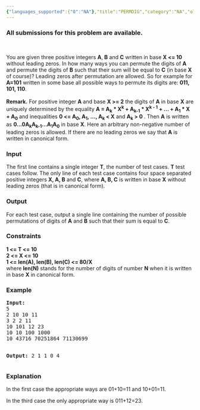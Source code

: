 ```yaml
---
{"languages_supported":{"0":"NA"},"title":"PERMDIG","category":"NA","old_version":true,"problem_code":"PERMDIG","tags":{"0":"NA"},"layout":"problem"}
---
```


<h3> All submissions for this problem are available. </h3><p align="justify"> </p>
<p>You are given three positive integers <b>A</b>, <b>B</b> and <b>C</b> written in base <b>X &lt;= 10</b> without leading zeros. In how many ways you can permute the digits of <b>A</b> and permute the digits of <b>B</b> such that their sum will be equal to <b>C</b> (in base <b>X</b> of course)? Leading zeros after permutation are allowed. So for example for <b>A=101</b> written in some base all possible ways to permute its digits are: <b>011, 101, 110</b>. <br /><br /> <b>Remark.</b> For positive integer <b>A</b> and base <b>X &gt;= 2</b> the digits of <b>A</b> in base <b>X</b> are uniquely determined by the equality <b>A = A<sub>k</sub> * X<sup>k</sup> + A<sub>k-1</sub> * X<sup>k - 1</sup> + ... + A<sub>1</sub> * X + A<sub>0</sub> </b> and inequalities <b>0 &lt;= A<sub>0</sub>, A<sub>1</sub>, ..., A<sub>k</sub> &lt; X</b> and <b>A<sub>k</sub> &gt; 0 </b>. Then <b>A</b> is written as <b>0...0A<sub>k</sub>A<sub>k-1</sub>...A<sub>1</sub>A<sub>0</sub></b> in base <b>X</b>. Here an arbitrary non-negative number of leading zeros is allowed. If there are no leading zeros we say that <b>A</b> is written in canonical form.</p>
<h3>Input</h3>
<p>The first line contains a single integer <b>T</b>, the number of test cases. <b>T</b> test cases follow. The only line of each test case contains four space separated positive integers <b>X, A, B</b> and <b>C</b>, where <b>A, B, C</b> is written in base <b>X</b> without leading zeros (that is in canonical form).</p>
<h3>Output</h3>
<p>For each test case, output a single line containing the number of possible permutations of digits of <b>A</b> and <b>B</b> such that their sum is equal to <b>C</b>.</p>
<h3>Constraints</h3>
<p><b> 1 &lt;= T &lt;= 10 <br /> 2 &lt;= X &lt;= 10 <br /> 1 &lt;= len(A), len(B), len(C) &lt;= 80/X <br /></b> where <b>len(N)</b> stands for  the number of digits of number <b>N</b> when it is written in base <b>X</b> in canonical form.</p>
<h3>Example</h3>
<pre><b>Input:</b>
5
2 10 10 11
3 2 2 11
10 101 12 23
10 10 100 1000
10 43716 70251864 71130699

<b>Output:</b>
2
1
1
0
4
</pre>
<h3>Explanation</h3>
<p>In the first case the appropriate ways are 01+10=11 and 10+01=11.</p>
<p>In the third case the only appropriate way is 011+12=23.</p>    